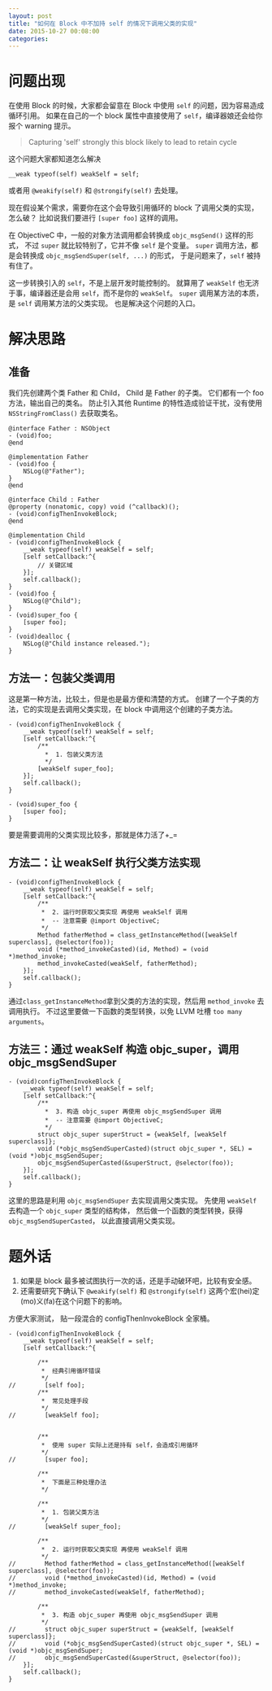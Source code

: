 ```yaml
---
layout: post
title: "如何在 Block 中不加持 self 的情况下调用父类的实现"
date: 2015-10-27 00:08:00
categories:
---
```

# 问题出现

在使用 Block 的时候，大家都会留意在 Block 中使用 `self` 的问题，因为容易造成循环引用。
如果在自己的一个 block 属性中直接使用了 `self`，编译器娘还会给你报个 warning 提示。

> Capturing 'self' strongly this block likely to lead to retain cycle

这个问题大家都知道怎么解决

```objc
__weak typeof(self) weakSelf = self;
```

或者用 `@weakify(self)` 和 `@strongify(self)` 去处理。

现在假设某个需求，需要你在这个会导致引用循环的 block 了调用父类的实现，怎么破？
比如说我们要进行 `[super foo]` 这样的调用。

在 ObjectiveC 中，一般的对象方法调用都会转换成 `objc_msgSend()` 这样的形式，
不过 `super` 就比较特别了，它并不像 `self` 是个变量。
`super` 调用方法，都是会转换成 `objc_msgSendSuper(self, ...)` 的形式，
于是问题来了，`self` 被持有住了。

这一步转换引入的 `self`，不是上层开发时能控制的。
就算用了 `weakSelf` 也无济于事，编译器还是会用 `self`，而不是你的 `weakSelf`。
`super` 调用某方法的本质，是 `self` 调用某方法的父类实现。
也是解决这个问题的入口。

# 解决思路

## 准备

我们先创建两个类 Father 和 Child， Child 是 Father 的子类。
它们都有一个 foo 方法，输出自己的类名。
防止引入其他 Runtime 的特性造成验证干扰，没有使用 `NSStringFromClass()` 去获取类名。

```objc
@interface Father : NSObject
- (void)foo;
@end

@implementation Father
- (void)foo {
    NSLog(@"Father");
}
@end
```

```objc
@interface Child : Father
@property (nonatomic, copy) void (^callback)();
- (void)configThenInvokeBlock;
@end

@implementation Child
- (void)configThenInvokeBlock {
    __weak typeof(self) weakSelf = self;
    [self setCallback:^{
        // 关键区域
    }];
    self.callback();
}
- (void)foo {
    NSLog(@"Child");
}
- (void)super_foo {
    [super foo];
}
- (void)dealloc {
    NSLog(@"Child instance released.");
}
```

## 方法一：包装父类调用

这是第一种方法，比较土，但是也是最方便和清楚的方式。
创建了一个子类的方法，它的实现是去调用父类实现，在 block 中调用这个创建的子类方法。

```objc
- (void)configThenInvokeBlock {
    __weak typeof(self) weakSelf = self;
    [self setCallback:^{
        /**
          *  1. 包装父类方法
          */
        [weakSelf super_foo];
    }];
    self.callback();
}

- (void)super_foo {
    [super foo];
}
```
要是需要调用的父类实现比较多，那就是体力活了+_=

## 方法二：让 weakSelf 执行父类方法实现

```objc
- (void)configThenInvokeBlock {
    __weak typeof(self) weakSelf = self;
    [self setCallback:^{
        /**
         *  2. 运行时获取父类实现 再使用 weakSelf 调用  
         *  -- 注意需要 @import ObjectiveC;
         */
        Method fatherMethod = class_getInstanceMethod([weakSelf superclass], @selector(foo));
        void (*method_invokeCasted)(id, Method) = (void *)method_invoke;
        method_invokeCasted(weakSelf, fatherMethod);
    }];
    self.callback();
}
```

通过`class_getInstanceMethod`拿到父类的方法的实现，然后用 `method_invoke` 去调用执行。
不过这里要做一下函数的类型转换，以免 LLVM 吐槽 `too many arguments`。

## 方法三：通过 weakSelf 构造 objc\_super，调用 objc_msgSendSuper

```objc
- (void)configThenInvokeBlock {
    __weak typeof(self) weakSelf = self;
    [self setCallback:^{
        /**
          *  3. 构造 objc_super 再使用 objc_msgSendSuper 调用
          *  -- 注意需要 @import ObjectiveC;
          */
        struct objc_super superStruct = {weakSelf, [weakSelf superclass]};
        void (*objc_msgSendSuperCasted)(struct objc_super *, SEL) = (void *)objc_msgSendSuper;
        objc_msgSendSuperCasted(&superStruct, @selector(foo));
    }];
    self.callback();
}
```

这里的思路是利用 `objc_msgSendSuper` 去实现调用父类实现。
先使用 `weakSelf` 去构造一个 `objc_super` 类型的结构体，
然后做一个函数的类型转换，获得`objc_msgSendSuperCasted`，
以此直接调用父类实现。

# 题外话

1. 如果是 block 最多被试图执行一次的话，还是手动破环吧，比较有安全感。
2. 还需要研究下确认下 `@weakify(self)` 和 `@strongify(self)` 这两个宏(hei)定(mo)义(fa)在这个问题下的影响。

方便大家测试， 贴一段混合的 configThenInvokeBlock 全家桶。

```objc
- (void)configThenInvokeBlock {
    __weak typeof(self) weakSelf = self;
    [self setCallback:^{

        /**
         *  经典引用循环错误
         */
//        [self foo];
        /**
         *  常见处理手段
         */
//        [weakSelf foo];


        /**
         *  使用 super 实际上还是持有 self，会造成引用循环
         */
//        [super foo];

        /**
         *  下面是三种处理办法
         */

        /**
         *  1. 包装父类方法
         */
//        [weakSelf super_foo];

        /**
         *  2. 运行时获取父类实现 再使用 weakSelf 调用
         */
//        Method fatherMethod = class_getInstanceMethod([weakSelf superclass], @selector(foo));
//        void (*method_invokeCasted)(id, Method) = (void *)method_invoke;
//        method_invokeCasted(weakSelf, fatherMethod);

        /**
         *  3. 构造 objc_super 再使用 objc_msgSendSuper 调用
         */
//        struct objc_super superStruct = {weakSelf, [weakSelf superclass]};
//        void (*objc_msgSendSuperCasted)(struct objc_super *, SEL) = (void *)objc_msgSendSuper;
//        objc_msgSendSuperCasted(&superStruct, @selector(foo));
    }];
    self.callback();
}
```
